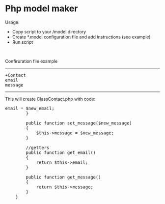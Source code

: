 <h1>Php model maker</h1>


<p>Usage:</p>
<ul>
	<li> Copy script to your /model directory </li>
	<li> Create *.model configuration file and add instructions (see example)</li>
	<li> Run script </li>
</ul>

<br>

<p>Confiruration file example</p>
<hr>
<pre>+Contact
email
message</pre>
<hr>

<p>This will create ClassContact.php with code: </p>

<pre><?php
	class Contact
	{
		private $email;
		private $message;

		//setters
		public function set_email($new_email)
		{
			$this->email = $new_email;
		}

		public function set_message($new_message)
		{
			$this->message = $new_message;
		}

		//getters
		public function get_email()
		{
			return $this->email;
		}

		public function get_message()
		{
			return $this->message;
		}
	}
</pre>

